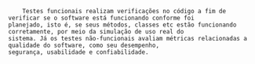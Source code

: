         Testes funcionais realizam verificações no código a fim de verificar se o software está funcionando conforme foi 
    planejado, isto é, se seus métodos, classes etc estão funcionando corretamente, por meio da simulação de uso real do
    sistema. Já os testes não-funcionais avaliam métricas relacionadas a qualidade do software, como seu desempenho, 
    segurança, usabilidade e confiabilidade.  
